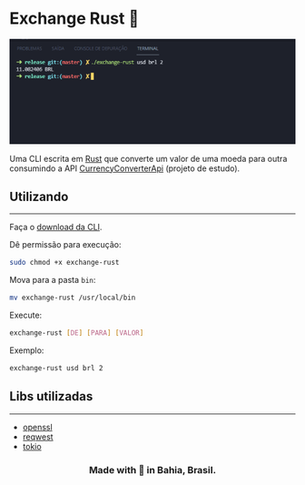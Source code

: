 # Exchange Rust 🦀

<div align="center">

![](release/preview.png)

</div>

Uma CLI escrita em [Rust](https://www.rust-lang.org/pt-BR) que converte um valor de uma moeda para outra consumindo a API [CurrencyConverterApi](https://free.currencyconverterapi.com/) (projeto de estudo).

## Utilizando

<hr/>

Faça o [download da CLI](https://github.com/tuliocll/exchange-rust/releases).

Dê permissão para execução:

```sh
sudo chmod +x exchange-rust
```

Mova para a pasta `bin`:

```sh
mv exchange-rust /usr/local/bin
```

Execute:

```sh
exchange-rust [DE] [PARA] [VALOR]
```

Exemplo:

```sh
exchange-rust usd brl 2
```

## Libs utilizadas

<hr/>

- [openssl](https://docs.rs/openssl/0.10.38/openssl/)
- [reqwest](https://docs.rs/reqwest/0.11.6/reqwest/)
- [tokio](https://tokio.rs/)

<div align="center">

### Made with 💙 in Bahia, Brasil.

</div>
